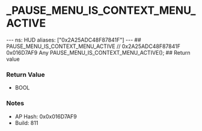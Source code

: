 # _PAUSE_MENU_IS_CONTEXT_MENU_ACTIVE

--- ns: HUD aliases: ["0x2A25ADC48F87841F"] --- ## PAUSE_MENU_IS_CONTEXT_MENU_ACTIVE  // 0x2A25ADC48F87841F 0x016D7AF9 Any PAUSE_MENU_IS_CONTEXT_MENU_ACTIVE();  ## Return value

### Return Value
* BOOL

### Notes
* AP Hash: 0x0x016D7AF9
* Build: 811

